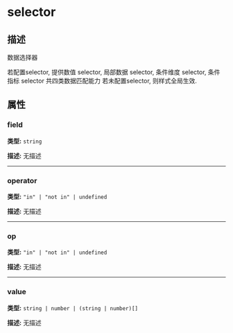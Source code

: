 # selector
## 描述
数据选择器

若配置selector, 提供数值 selector, 局部数据 selector, 条件维度 selector, 条件指标 selector 共四类数据匹配能力
若未配置selector, 则样式全局生效.


## 属性

### field

**类型:** `string`

**描述:**
无描述

---

### operator

**类型:** `"in" | "not in" | undefined`

**描述:**
无描述

---

### op

**类型:** `"in" | "not in" | undefined`

**描述:**
无描述

---

### value

**类型:** `string | number | (string | number)[]`

**描述:**
无描述